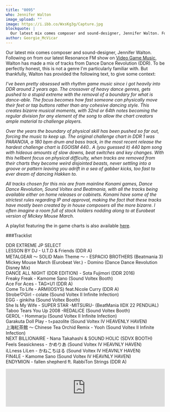 ```yaml
---
title: "0095"
who: Jennifer Walton
image_upload: ""
image: https://i.ibb.co/WxsKg3g/Capture.jpg
blockquote: |
  Our latest mix comes composer and sound-designer, Jennifer Walton. Following on from our latest Resonance FM show on Video Game Music, Walton has made a mix of tracks from Dance Dance Revolution (DDR). To provide some context for this mix, Walton has provided the following text. "I've been pretty obsessed with rhythm game music since i got heavily into DDR around 2 years ago. The crossover of heavy dance genres, gets pushed to a stupid extreme with the removal of a boundary for what is dance-able. The focus becomes how fast someone can physically move their feet or tap buttons rather than any cohesive dancing style. This creates bizarre musical moments, with 32nd or 64th notes becoming the regular division for any element of the song to allow the chart creators ample material to challenge players..."
author: Georgie_McVicar
---
```

Our latest mix comes composer and sound-designer, Jennifer Walton. Following on from our latest Resonance FM show on [Video Game Music](http://straylandings.co.uk/radio/video-game-music-etch-lucia-chung), Walton has made a mix of tracks from Dance Dance Revolution (DDR). To be perfectly honest, this is not a genre I'm particularly familiar with. But thankfully, Walton has provided the following text, to give some context:

_I've been pretty obsessed with rhythm game music since i got heavily into DDR around 2 years ago. The crossover of heavy dance genres, gets pushed to a stupid extreme with the removal of a boundary for what is dance-able. The focus becomes how fast someone can physically move their feet or tap buttons rather than any cohesive dancing style. This creates bizarre musical moments, with 32nd or 64th notes becoming the regular division for any element of the song to allow the chart creators ample material to challenge players._ 

_Over the years the boundary of physical skill has been pushed so far out, forcing the music to keep up. The original challenge chart in DDR 1 was PARANOIA, a 180 bpm drum and bass  track, in the most recent release the hardest challenge chart is EGOISM 440.. A (you guessed it) 440 bpm song with hideous amounts of slow downs, beat switches and key changes. With this hellbent focus on physical difficulty, when tracks are removed from their charts they become weird disjointed beasts, never settling into a groove or pattern leaving you adrift in a sea of gabber kicks, too fast to ever dream of dancing Hakken to._

_All tracks chosen for this mix are from mainline Konami games, Dance Dance Revolution, Sound Voltex and Beatmania, with all the tracks being available either on home releases or cabinets. Konami have some of the strictest rules regarding IP and approval, making the fact that these tracks have mostly been created by in house composers all the more bizarre. I often imagine a room full of stock holders nodding along to at Eurobeat version of Mickey Mouse March._ 

A playlist featuring the in game charts is also available [here](https://www.youtube.com/playlist?list=PLh-uT091YCPcJCp77k3kKi0AUw3whs5tr). 

###Tracklist

DDR EXTREME JP SELECT <br>
LESSON BY DJ - U.T.D & Friends (DDR A) <br>
METALGEAR ～ SOLID Main Theme ～ - ESPACIO BROTHERS (Beatmania 3) <br>
Mickey Mouse March (Eurobeat Ver.) - Domino (Dance Dance Revolution Disney Mix) <br>
DANCE ALL NIGHT (DDR EDITION) - Sota Fujimori  (DDR 2016) <br>
Freaky Freak - Kamome Sano (Sound Voltex Booth) <br>
Ace For Aces - TAG×U1 (DDR A) <br>
Come To Life - ARM(IOSYS) feat.Nicole Curry (DDR A) <br>
Strobe♡Girl  - colate (Sound Voltex II Infinite Infection) <br>
EGG - ginkiha (Sound Voltex Booth) <br>
She Is My Wife - SUPER STAR -MITSURU- (BeatMania IIDX 22 PENDUAL) <br>
Taboo Tears You Up 2008 -REDALiCE (Sound Voltex Booth) <br>
GEROL - Hommarju  (Sound Voltex II Infinite Infection) <br>
Garakuta Doll Play - t+pazolite (Sound Voltex IV HEAVENLY HAVEN) <br>
上海紅茶館 ～ Chinese Tea Orchid Remix - Yooh (Sound Voltex II Infinite Infection) <br>
NEXT BILLIONAIRE - Nana Takahashi & SOUND HOLIC (SDVX BOOTH) <br>
Feels Seasickness -  かめりあ (Sound Voltex IV HEAVNLY HAVEN) <br>
iLLness LiLen - かねこちはる (Sound Voltex IV HEAVNLY HAVEN) <br>
FIN4LE - Kamome Sano (Sound Voltex IV HEAVNLY HAVEN) <br>
ENDYMION - fallen shepherd ft. RabbiTon Strings (DDR A) <br>

<iframe width="100%" height="120" src="https://www.mixcloud.com/widget/iframe/?hide_cover=1&light=1&feed=%2Fstraylandings%2F0095-jennifer-walton%2F" frameborder="0" ></iframe>